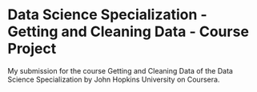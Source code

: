 # Data Science Specialization - Getting and Cleaning Data - Course Project

My submission for the course Getting and Cleaning Data of the Data Science Specialization by John Hopkins University on Coursera.
